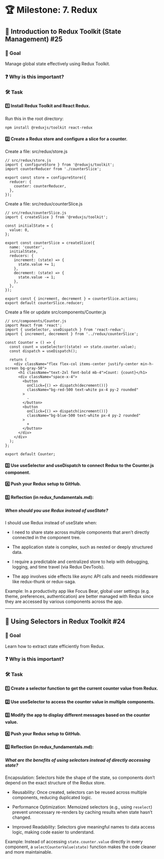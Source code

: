 # 🏆 Milestone: 7. Redux

## 📌 Introduction to Redux Toolkit (State Management) #25

### 🎯 Goal

Manage global state effectively using Redux Toolkit.

### ❓ Why is this important?

### 🛠️ Task

#### 1️⃣ Install Redux Toolkit and React Redux.

Run this in the root directory:

```
npm install @reduxjs/toolkit react-redux
```

#### 2️⃣ Create a Redux store and configure a slice for a counter.

Create a file: src/redux/store.js

```
// src/redux/store.js
import { configureStore } from '@reduxjs/toolkit';
import counterReducer from './counterSlice';

export const store = configureStore({
  reducer: {
    counter: counterReducer,
  },
});
```

Create a file: src/redux/counterSlice.js

```
// src/redux/counterSlice.js
import { createSlice } from '@reduxjs/toolkit';

const initialState = {
  value: 0,
};

export const counterSlice = createSlice({
  name: 'counter',
  initialState,
  reducers: {
    increment: (state) => {
      state.value += 1;
    },
    decrement: (state) => {
      state.value -= 1;
    },
  },
});

export const { increment, decrement } = counterSlice.actions;
export default counterSlice.reducer;
```

Create a file or update src/components/Counter.js

```
// src/components/Counter.js
import React from 'react';
import { useSelector, useDispatch } from 'react-redux';
import { increment, decrement } from '../redux/counterSlice';

const Counter = () => {
  const count = useSelector((state) => state.counter.value);
  const dispatch = useDispatch();

  return (
    <div className="flex flex-col items-center justify-center min-h-screen bg-gray-50">
      <h1 className="text-2xl font-bold mb-4">Count: {count}</h1>
      <div className="space-x-4">
        <button
          onClick={() => dispatch(decrement())}
          className="bg-red-500 text-white px-4 py-2 rounded"
        >
          -
        </button>
        <button
          onClick={() => dispatch(increment())}
          className="bg-blue-500 text-white px-4 py-2 rounded"
        >
          +
        </button>
      </div>
    </div>
  );
};

export default Counter;
```

#### 3️⃣ Use useSelector and useDispatch to connect Redux to the Counter.js component.

#### 4️⃣ Push your Redux setup to GitHub.

#### 5️⃣ Reflection (in redux_fundamentals.md):

##### When should you use Redux instead of useState?

I should use Redux instead of useState when:

- I need to share state across multiple components that aren’t directly connected in the component tree.

- The application state is complex, such as nested or deeply structured data.

- I require a predictable and centralized store to help with debugging, logging, and time travel (via Redux DevTools).

- The app involves side effects like async API calls and needs middleware like redux-thunk or redux-saga.

Example: In a productivity app like Focus Bear, global user settings (e.g. theme, preferences, authentication) are better managed with Redux since they are accessed by various components across the app.

---

## 📌 Using Selectors in Redux Toolkit #24

### 🎯 Goal

Learn how to extract state efficiently from Redux.

### ❓ Why is this important?

### 🛠️ Task

#### 1️⃣ Create a selector function to get the current counter value from Redux.

#### 2️⃣ Use useSelector to access the counter value in multiple components.

#### 3️⃣ Modify the app to display different messages based on the counter value.

#### 4️⃣ Push your Redux setup to GitHub.

#### 5️⃣ Reflection (in redux_fundamentals.md):

##### What are the benefits of using selectors instead of directly accessing state?

Encapsulation: Selectors hide the shape of the state, so components don’t depend on the exact structure of the Redux store.

- Reusability: Once created, selectors can be reused across multiple components, reducing duplicated logic.

- Performance Optimization: Memoized selectors (e.g., using `reselect`) prevent unnecessary re-renders by caching results when state hasn’t changed.

- Improved Readability: Selectors give meaningful names to data access logic, making code easier to understand.

Example: Instead of accessing `state.counter.value` directly in every component, a `selectCounterValue(state)` function makes the code cleaner and more maintainable.
